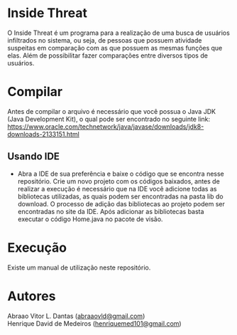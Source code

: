 # Inside Threat

O Inside Threat é um programa para a realização de uma busca de usuários infiltrados no sistema, ou seja, de pessoas que possuem atividade suspeitas em comparação com as que possuem as mesmas funções que elas. Além de possibilitar fazer comparações entre diversos tipos de usuários.

# Compilar
Antes de compilar o arquivo é necessário que você possua o Java JDK (Java Development Kit), o qual pode ser encontrado no seguinte link:
https://www.oracle.com/technetwork/java/javase/downloads/jdk8-downloads-2133151.html

## Usando IDE
- Abra a IDE de sua preferência e baixe o código que se encontra nesse repositório. Crie um novo projeto com os códigos baixados, antes de realizar a execução é necessário que na IDE você adicione todas as bibliotecas utilizadas, as quais podem ser encontradas na pasta lib do download. O processo de adição das bibliotecas ao projeto podem ser encontradas no site da IDE.
Após adicionar as bibliotecas basta executar o código Home.java no pacote de visão.

# Execução
Existe um manual de utilização neste repositório.

# Autores
Abraao Vitor L. Dantas (abraaovld@gmail.com)<br>
Henrique David de Medeiros (henriquemed101@gmail.com)
